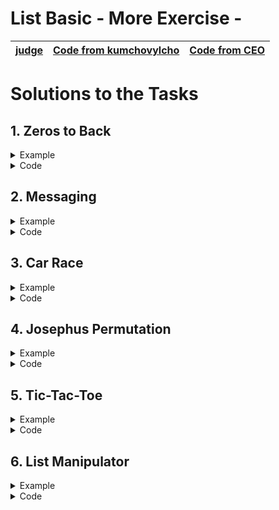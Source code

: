 # List Basic - More Exercise - 
|[judge](https://judge.softuni.org/Contests/1726)|[Code from kumchovylcho](https://github.com/kumchovylcho/softuni/tree/master/Fundamentals%20-%20Python/Lists_Basics%20-%20more%20exercises)|[Code from CEO](https://icode-example.ceo-py.eu/menu?language=Python&course=Fundamentals&module=Lists%20Basics%20-%20More%20Exercises)|
|-|-|-|
# Solutions to the Tasks
## 1.	Zeros to Back</br>
<details> <summary>Example</summary>

Write a program that receives a **single string (integers separated by a comma and space ", ")**, **finds all the zeros**, 
and **moves them to the back** without messing up the other elements. **Print** the resulting **integer list**.

### Example

| Input | Output |
|-------|--------|
|1, 0, 1, 2, 0, 1, 3|[1, 1, 2, 1, 3, 0, 0]|
|0, 5, 0, 4, 0, 0, 5|[5, 4, 5, 0, 0, 0, 0]|

</details>
<details> <summary>Code</summary>

```Python
list_input = input().split(", ")
new_list = []

for num in list_input:
    num_int = int(num)
    if num_int == 0:
        new_list.append(num_int)

list_input = [int(num) for num in list_input if int(num) != 0]
list_input.extend(new_list)

print(list_input)
```
#### or 
```Python
number_list, zero_list, event_list = [], [], input()

for num in event_list.split(", "):
    number = int(num)
    if number == 0:
        zero_list.append(number)
    else:
        number_list.append(number)
output_list = number_list + zero_list
print(output_list)
```
#### or  From CEO
```Python
numbers = list(map(int, input().strip().split(", ")))

for _ in numbers:
    numbers.append(numbers.pop(numbers.index(0)))
print(numbers)
```
#### or  from Taner
```Python
numbers_with_zeros = [int(number) for number in input().split(", ")]

finding_the_zeros = [number for number in numbers_with_zeros if number == 0]
numbers_without_zeros = [number for number in numbers_with_zeros if number > 0]
list_with_zeros_at_the_back = numbers_without_zeros + finding_the_zeros

print(list_with_zeros_at_the_back)
```
</details>

## 2.	Messaging</br>

<details>
<summary>Example</summary>

On the **first line**, you will receive a sequence of numbers **separated by a single space**. 
On the **second line**, you will receive a **string**.</br>
Your task is to write a program that sends a message **only using chars** from the given string. 
**Each char** the program adds to the message should be found by **its index**. </br>
The index you are looking for is the **sum of a number's digits** from the first sequence. 
**If the index is greater** than the length of the text, **continue counting** from the beginning 
so that you always have a valid index). </br>
**When you find a char**, you should add it to the **message and remove it from the string**. 
It means that for the following index, the text will contain one character less.</br>
**Print the final message.**
### Example
| Input                                         | Output |
|-----------------------------------------------|-------|
| 9992 562 8933</br>This is some message for you |hey|
| 2 122 1123 1321 9 17211</br>87j973u59dg37e725!|judge!|

</details>

<details> 
<summary>Code</summary>

```Python
numbers_input = input()
text_input = input()

message = ""
text_list = list(text_input)

for num in map(int, numbers_input.split()):
    digit_sum = sum(int(digit) for digit in str(num))

    list_index = digit_sum % len(text_list)

    message += text_list[list_index]
    text_list.pop(list_index)

    if len(text_list) == 0:
        break

print(message)
```
### or
```Python
code_number = [int(num) for num in input().split(" ")]
code_string = input()
cod_list = []

for code in code_number:
    sum_digits = 0
    for digit in str(code):
        sum_digits += int(digit)
    cod_list.append(sum_digits)

decoded_message = ""
for index in cod_list:
    if len(code_string) == 0:
        break
    current_char = code_string[index % len(code_string)]
    decoded_message += current_char
    code_string = code_string.replace(current_char, "", 1)

print(decoded_message)
```
### or from CEO
```Python
numbers_input = input()
text_input = input()

message = ""
text_list = list(text_input)

for num in map(int, numbers_input.split()):
    digit_sum = sum(int(digit) for digit in str(num))

    list_index = digit_sum % len(text_list)

    message += text_list[list_index]
    text_list.pop(list_index)

    if len(text_list) == 0:
        break
```
### or from CEO
```Python
numbers = input().split()
string_text = input()
msg_show = ""

for num in numbers:
    find_index = sum([int(s_num) for s_num in num])
    if find_index >= len(string_text):
        find_index = find_index - len(string_text)
    msg_show += string_text[find_index]
    string_text = string_text[:find_index] + string_text[find_index + 1:]

print(msg_show)
```
### or from CEO
```Python
numbers = input().split()
string_text = input()

msg_show = ""

for num in numbers:
    find_index = 0
    for s_num in num:
        find_index += int(s_num)
    if find_index > len(string_text):
        find_index = find_index - len(string_text)
    msg_show += string_text[find_index]
    string_text = string_text[:find_index] + string_text[find_index + 1:]

print(msg_show)
```
### or from kumchovylcho
```Python
numbers = [number for number in input().split()]
text = list(input())
index = 0
final_string = ""


def check_text(letter_position):
    global text
    global final_string
    if 0 <= letter_position < len(text):
        final_string += text[letter_position]
        text.pop(letter_position)
    elif letter_position >= len(text):
        index_to_remove = index - len(text)
        final_string += text[index_to_remove]
        text.pop(index_to_remove)


for number in numbers:
    index = 0
    for digit in number:
        index += int(digit)
    check_text(index)

print(final_string)
```
</details>

## 3.	Car Race</br>

<details>
<summary>Example</summary>

Write a program that announces the winner of a car race. </br>
You will **receive a sequence of numbers**. 
**Each number** represents the time the car needs to pass through that **step (the index)**. 
**There will be two cars**.</br>
**The first** one starts from the **left side**, and the **other** one starts from the **right side**.
**The middle index** of the sequence is the **finish line**. 
**Calculate** the **total time** each racer needs to reach the finish line and **print the winner** with his total time (**the racer with less time**). 
**If you have a zero** in the list, you should **reduce the racer's time** that reached it by **20%** (**from his current time**).
**The number of elements** in the sequence will **always be odd**.</br>
Print the result in the following format **"The winner is {left/right} with total time: {total_time}"**.
The time should be **formatted** to the **first decimal point**.</br>

#### Example
| Input | Output |Comment|
|-------|--------|-|
|29 13 9 0 13 0 21 0 14 82 12|The winner is left with total time: 53.8|The time of the left racer is (29 + 13 + 9) * 0.8 (because of the zero) + 13 = 53.8.</br>The time of the right racer is (82 + 12 + 14) * 0.8 + 21 = 107.4.</br>The winner is the left racer, so we print it.|
|123 20 4 0 13 0 0 5 5 14 0|The winner is right with total time: 19.2||

</details>

<details> 
<summary>Code</summary>

```Python
time_index = [int(num) for num in input().split(" ")]
left_car = 0
right_car = 0

middle_index = len(time_index) // 2
middle_element = time_index[middle_index]

for l_time in time_index[0:middle_index]:
    if l_time == 0:
        left_car *= 0.8
    else:
        left_car += l_time

for r_time in time_index[-1:middle_index:-1]:
    if r_time == 0:
        right_car *= 0.8
    else:
        right_car += r_time

if left_car < right_car:
    print(f"The winner is left with total time: {left_car:.1f}")
else:
    print(f"The winner is right with total time: {right_car:.1f}")
```
### or 
```Python
numbers_input = input()
numbers_list = list(map(int, numbers_input.split()))
    # Изчисляване на сумата на индексите
sum_of_indexes = sum(range(len(numbers_list)))
    # Изчисляване на броя на елементите в списъка
num_elements = len(numbers_list)
    # Изчисляване на средния индекс - FINAL
finish_index = int(sum_of_indexes / num_elements)
left_list = numbers_list[:finish_index]
right_list = numbers_list[finish_index+1:][::-1]
# print("left_list", left_list)
# print("right_list", right_list)
left_sum, right_sum = 0, 0
for l in left_list:
    if l == 0:
        left_sum *= 0.8
    else:
        left_sum += l
for r in right_list:
    if r == 0:
        right_sum *= 0.8
    else:
        right_sum += r

if left_sum < right_sum:
    winer = "left"
    winer_time = left_sum
else:
    winer = "right"
    winer_time = right_sum

print(f"The winner is {winer} with total time: {winer_time:.1f}")
```
### or 
```Python
numbers_list = list(map(int, input().split()))
finish = len(numbers_list) // 2
left_list = numbers_list[:finish]
right_list = numbers_list[finish+1:][::-1]
left_sum, right_sum = 0, 0
for l, r in zip(left_list, right_list):
    left_sum += l
    if l == 0:
        left_sum *= 0.8
    right_sum += r
    if r == 0:
        right_sum *= 0.8

print(f"The winner is left with total time: {left_sum:.1f}" if left_sum < right_sum
      else f"The winner is right with total time: {right_sum:.1f}")
```
### or 
```Python
sequence_of_numbers = [int(num) for num in input().split()]

first_car = len(sequence_of_numbers) // 2

first_car_score = sum([num if num != 0 else -sum(sequence_of_numbers[:first_car][:pos]) * 0.2 for pos, num in
                       enumerate(sequence_of_numbers[:first_car])])
second_car_score = sum([num if num != 0 else -sum(sequence_of_numbers[::-1][:first_car][:pos]) * 0.2 for pos, num in
                    enumerate(sequence_of_numbers[::-1][:first_car])])

if first_car_score < second_car_score:
    print(f"The winner is left with total time: {first_car_score:.1f}")
else:
    print(f"The winner is right with total time: {second_car_score:.1f}")
```
### or 
```Python
sequence_of_numbers = input().split(" ")

car_one_total = 0
car_two_total = 0
s_car = sequence_of_numbers
where_is_split = len(sequence_of_numbers) // 2


for car_one, car_two in zip(sequence_of_numbers[:where_is_split], s_car[::-1]):
    car_one = int(car_one)
    car_two = int(car_two)
    if car_one == 0:
        car_one_total = car_one_total * 0.8
    else:
        car_one_total += car_one

    if car_two == 0:
        car_two_total = car_two_total * 0.8
    else:
        car_two_total += car_two

if car_one_total < car_two_total:
    print(f"The winner is left with total time: {car_one_total:.1f}")

else:
    print(f"The winner is right with total time: {car_two_total:.1f}")
```
</details>

## 4.	Josephus Permutation</br>

<details>
<summary>Example</summary>

This problem takes its name from arguably the most important event in the life of the ancient historian Josephus. </br>
According to his tale, he and his 40 soldiers were trapped in a cave by the Romans during a siege. 
Refusing to surrender to the enemy, they instead opted for mass suicide, with a twist:</br> 
    they formed a circle and proceeded to kill one man of every three until one last man was left (and that it was supposed to kill himself to end the act). 
    Well, Josephus and another man were the last, and, as we now know every detail of the story, you may have correctly guessed that they did not precisely follow through with the original idea.</br></br>
You are now to create a program that prints a Josephus permutation, receiving two lines of code:</br> 
    * the list itself - numbers separated by a single space representing the people in the circle</br> 
    * a number k</br> 
People are standing in a circle waiting to be executed.</br>
Counting begins from the first one in the circle and proceeds from left to right.</br>  
After a specified number of people are skipped, the k person is executed.</br>
The procedure is repeated with the remaining people, starting with the next person, </br> 
    going in the same direction, and skipping the same number of people until no one remains.</br> 
Print the people by order of executions in the format: **"[{executed1},{executed2}, … {executedN}]"**
### Example
| Input                   | Output |
|-------------------------|--------|
| 1 2 3 4 5 6 7</br>3     |[3,6,2,7,5,1,4]|
| 10 5 65 104 1 0 2</br>8 |[10,65,0,1,5,2,104]|

</details>

<details> 
<summary>Code</summary>

```Python
input_numbers = list(map(int, input().split()))
dead = len(input_numbers)
output_r = []
kill_step = int(input()) - 1
result, index = [], 0

while dead > 0:
    index = (index + kill_step) % dead
    eliminated_number = input_numbers.pop(index)
    result.append(str(eliminated_number))
    dead -= 1

output_r = '[' + ','.join(result) + ']'  # Convert list to a string without spaces
print(output_r)
```
### whit FOR LOOP  
```Python
input_numbers = list(map(int, input().split()))
dead = len(input_numbers)
kill_step = int(input())
kill_step -= 1
result, index = [], 0

for _ in range(dead):
    index = (index + kill_step) % dead
    eliminated_number = input_numbers.pop(index)
    result.append(str(eliminated_number))
    dead -= 1

output = "[" + ",".join(result) + "]" # Convert list to a string without spaces
print(output)
```
### or:  from [SimeonChifligarov](https://github.com/SimeonChifligarov/SoftUni_Judge_Python_Problems/blob/main/Python_Fundamentals_Course/03_List_Basics_More_Exercises/04_Josephus_Permutation.py)
```Python
the_list_itself = [int(el) for el in input().split()]
number_k = int(input())
result = []
current_list = the_list_itself.copy()

for _ in range(len(the_list_itself)):
    new_number_k = number_k
    while new_number_k > len(current_list):
        new_number_k -= len(current_list)
    else:
        result.append(current_list[new_number_k - 1])
        current_list.pop(new_number_k - 1)
        current_left = current_list[:new_number_k - 1]
        current_right = current_list[new_number_k - 1:]
        current_list = current_right + current_left

result = [str(el) for el in result]
print(f"[{','.join(result)}]")
```
### or
```Python
people = input().split(' ')
k = int(input())

counter = 0
i = 0
executed = list()
while len(people) > 0:
    counter += 1

    if counter % k == 0:
        # print(people[i], end=' ')
        executed.append(people[i])
        people.pop(i)
    else:

        i += 1

    if i >= len(people):
        i = 0

prt_str = ','.join([str(x) for x in executed.copy()])
print(f'[{prt_str}]')
```
</details>


## 5.	Tic-Tac-Toe

<details>
<summary>Example</summary>

You will receive a field of a tic-tac-toe game in three lines containing numbers, separated by a single space.</br>
Legend:</br>
* 0 - empty space</br>
* 1 - first player move</br>
* 2 - second player move</br>
Find out who the winner is.</br> **If the first player wins**, print **"First player won"**.</br>
If the **second player** wins, print **"Second player won"**. **Otherwise**, print **"Draw!"**.

### Example
| Input                     | Output |
|---------------------------|--------|
| 2 0 1</br>0 1 0</br>1 0 2 |First player won|
| 0 1 0</br>2 2 2</br>1 0 0 |Second player won|
| 1 0 2</br>0 1 2</br>1 2 0 |Draw!|

</details>

<details> 
<summary>Code</summary>

```Python
lines = [input().split() for _ in range(3)]
first_player_win = None

for player in ['1', '2']:
    if (any(all(cell == player for cell in line) for line in lines)
            or any(all(line[i] == player for line in lines) for i in range(3))):
        first_player_win = (player == '1')
        break

# Check diagonals for both players
for player in ['1', '2']:
    if (all(lines[i][i] == player for i in range(3))
            or all(lines[i][2 - i] == player for i in range(3))):
        first_player_win = (player == '1')
        break

if first_player_win is None:
    print("Draw!")
elif first_player_win:
    print("First player won")
else:
    print("Second player won")
```
### from CEO
```Python
first_line = input().split(" ")
second_line = input().split(" ")
third_line = input().split(" ")

first_player_win = None

if len(set(first_line)) == 1 and first_line[0] == "1":
    first_player_win = True

elif len(set(second_line)) == 1 and second_line[0] == "1":
    first_player_win = True

elif len(set(third_line)) == 1 and third_line[0] == "1":
    first_player_win = True

elif first_line[0] == second_line[1] == third_line[2] and first_line[0] == "1":
    first_player_win = True

elif first_line[1] == second_line[1] == third_line[1] and first_line[1] == "1":
    first_player_win = True

elif first_line[2] == second_line[1] == third_line[0] and first_line[2] == "1":
    first_player_win = True

elif first_line[2] == second_line[2] == third_line[2] and first_line[2] == "1":
    first_player_win = True

elif first_line[0] == second_line[0] == third_line[0] and first_line[0] == "1":
    first_player_win = True

elif len(set(first_line)) == 1 and first_line[0] == "2":
    first_player_win = False

elif len(set(second_line)) == 1 and second_line[0] == "2":
    first_player_win = False

elif len(set(third_line)) == 1 and third_line[0] == "2":
    first_player_win = False

elif first_line[0] == second_line[1] == third_line[2] and first_line[0] == "2":
    first_player_win = False

elif first_line[1] == second_line[1] == third_line[1] and first_line[1] == "2":
    first_player_win = False

elif first_line[2] == second_line[1] == third_line[0] and first_line[2] == "2":
    first_player_win = False

elif first_line[2] == second_line[2] == third_line[2] and first_line[2] == "2":
    first_player_win = False

elif first_line[0] == second_line[0] == third_line[0] and first_line[0] == "2":
    first_player_win = False


if first_player_win is None:
    print("Draw!")

elif first_player_win:
    print("First player won")

else:
    print("Second player won")
```
### whit MATRIX 
```Python
matrix = []

for run in range(3):
    list_app = list(map(int, input().split()))
    matrix.append(list_app)
first_player = False
second_player = False

# Check for rows and columns
for i in range(3):
    # Rows
    if matrix[i][0] == matrix[i][1] == matrix[i][2] != 0:
        if matrix[i][0] == 1:
            first_player = True
        elif matrix[i][0] == 2:
            second_player = True

    # Columns
    if matrix[0][i] == matrix[1][i] == matrix[2][i] != 0:
        if matrix[0][i] == 1:
            first_player = True
        elif matrix[0][i] == 2:
            second_player = True

# Check diagonals
if matrix[0][0] == matrix[1][1] == matrix[2][2] != 0:
    if matrix[0][0] == 1:
        first_player = True
    elif matrix[0][0] == 2:
        second_player = True

if matrix[0][2] == matrix[1][1] == matrix[2][0] != 0:
    if matrix[0][2] == 1:
        first_player = True
    elif matrix[0][2] == 2:
        second_player = True

# Determine the winner or draw
if first_player:
    print("First player won")
elif second_player:
    print("Second player won")
else:
```
</details>

## 6.	List Manipulator

<details>
<summary>Example</summary>

Trifon has finally become a junior developer and has received his first task. It is about manipulating a list of integers. He is not quite happy about it since he hates manipulating lists. They will pay him a lot of money, though, and he is willing to give somebody half of it if to help him do his job. On the other hand, you love lists (and money), so you decide to try your luck.
The list may be manipulated by one of the following commands:</br>
* "exchange {index}" – splits the list after the given index and exchanges the places of the two resulting sub-lists. E.g., [1, 2, 3, 4, 5] -> "exchange 2" -> result: [4, 5, 1, 2, 3]
  * If the index is outside the boundaries of the list, print "Invalid index"
  * A negative index is considered invalid
* "max even/odd"– returns the INDEX of the max even/odd element. E.g., [1, 4, 8, 2, 3] -> "max odd" -> print: 4
* "min even/odd" – returns the INDEX of the min even/odd element. E.g. [1, 4, 8, 2, 3] -> "min even" -> print: 3
  * If there are two or more equal min/max elements, return the index of the rightmost one
  * If a min/max even/odd element cannot be found, print "No matches"
* "first {count} even/odd" – returns the first count even/odd elements. E.g. [1, 8, 2, 3] -> "first 2 even" -> print [8, 2]
* "last {count} even/odd" – returns the last count even/odd elements. E.g. [1, 8, 2, 3] -> "last 2 odd" -> print [1, 3]
  * If the count is greater than the list length, print "Invalid count"
  * If there are not enough elements to satisfy the count, print as many as you can. If there are zero even/odd elements, print an empty list "[]"
* "end" - stop taking input and print the final state of the list
### Input
* The input data should be read from the console.
* On the first line, the initial list is received as a line of integers, separated by a single space.
* On the following lines, until the command "end" is received, you will receive the list manipulation commands.
* The input data will always be valid and in the format described. There is no need to check it explicitly.
### Output
* The output should be printed on the console.
* On a separate line, print the output of the corresponding command.
* On the last line, print the final list in square brackets with its elements separated by a comma and a space.
* See the examples below to get a better understanding of your task.
### Constraints
* The number of input lines will be in the range [2 … 50].
* The list elements will be integers in the range [0 … 1000].
* The number of elements will be in the range [1 .. 50].
* The split index will be an integer in the range [-231 … 231 – 1].
* The first/last count will be an integer in the range [1 … 231 – 1].
* There will not be redundant whitespace anywhere in the input.
* Allowed working time for your program: 0.1 seconds. Allowed memory: 16 MB.
### Examples

| Input | Output |
|-------|--------|
|1 3 5 7 9</br>exchange 1</br>max odd</br>min even</br>first 2 odd</br>last 2 even</br>exchange 3</br>end|2</br>No matches</br>[5, 7]</br>[]</br>[3, 5, 7, 9, 1]|
|1 10 100 1000</br>max even</br>first 5 even</br>exchange 10</br>min odd</br>exchange 0</br>max even</br>min even</br>end|3</br>Invalid count</br>Invalid index</br>0</br>2</br>0</br>[10, 100, 1000, 1]|
|1 10 100 1000</br>exchange 3</br>first 2 odd</br>last 4 odd</br>end|[1]</br>[1]</br>[1, 10, 100, 1000]|

</details>

<details> 
<summary>Code</summary>

```Python
numbers = [int(i) for i in input().split()]
command = input().split()

while command[0] != "end":
    even = [i for i in numbers if i % 2 == 0]
    odd = [i for i in numbers if i % 2 != 0]

    if command[0] == "exchange":
        if 0 <= int(command[1]) < len(numbers):
            numbers = numbers[int(command[1]) + 1:] + numbers[:int(command[1]) + 1]
        else:
            print(f'Invalid index')

    elif command[0] == "max":
        if command[1] == "even" and even:
            print((len(numbers) - numbers[::-1].index(max(even)) - 1))
        elif command[1] == "odd" and odd:
            print((len(numbers) - numbers[::-1].index(max(odd)) - 1))
        else:
            print('No matches')

    elif command[0] == "min":
        if command[1] == "even" and even:
            print((len(numbers) - numbers[::-1].index(min(even)) - 1))
        elif command[1] == "odd" and odd:
            print((len(numbers) - numbers[::-1].index(min(odd)) - 1))
        else:
            print('No matches')

    elif command[0] == "first":
        if 0 < int(command[1]) <= len(numbers):
            if command[2] == "even":
                print(even[0:int(command[1])])
            else:
                print(odd[0:int(command[1])])
        else:
            print(f"Invalid count")

    elif command[0] == "last":
        if 0 < int(command[1]) <= len(numbers):
            if command[2] == "even":
                print(even[-int(command[1]):])
            else:
                print(odd[-int(command[1]):])
        else:
            print(f"Invalid count")
    command = input().split()

print(numbers)
```
### whit dictionary from CEO
```Python
main_list = [int(x) for x in input().split()]


def check_valid_index(index):
    if 0 <= index < len(main_list):
        return True
    print("Invalid index")


def exchange(_, info):
    index = info[0]
    global main_list
    if check_valid_index(index):
        part_one = main_list[:index + 1]
        part_two = main_list[index + 1:]
        main_list = part_two + part_one


def max_min_even_odd(max_or_min, info):
    operation ={ "max":max, "min": min}
    type_number = info[0]
    if type_number == "even":
        result = [x for x in main_list if x % 2 == 0]
    else:
        result = [x for x in main_list if x % 2 != 0]
    if result:
        ind = operation[max_or_min](result)
        print(len(main_list) - main_list[::-1].index(ind) - 1)
    else:
        print("No matches")


def first_numbers(starting_from, info):
    number, number_type = info
    if number > len(main_list):
        print("Invalid count")
        return
    odd, even = [], []
    for num in main_list:
        if num % 2 != 0:
            odd.append(num)
        else:
            even.append(num)
    if starting_from == "first":
        if number_type == "even":
            print(even[:number])
        elif number_type == "odd":
            print(odd[:number])
    elif starting_from == "last":
        if number_type == "even":
            print(even[-number:])
        else:
            print(odd[-number:])


commands = {
    "max": max_min_even_odd,
    "min": max_min_even_odd,
    "first": first_numbers,
    "last": first_numbers,
    "exchange": exchange

}

command = input()

while command != "end":
    command_type, *info = [x if x.isalpha() else int(x) for x in command.split()]
    commands[command_type](command_type, info)
    command = input()

print(main_list)
```
### whit dictionary from kumchovalcho
```Python
numbers = [int(number) for number in input().split()]


def exchange(index):
    global numbers
    if 0 <= index < len(numbers):
        numbers = numbers[index + 1:] + numbers[:index + 1]
    else:
        print("Invalid index")


def min_max(min_max, even_odd):
    global even, odd
    if min_max == "max":
        if even_odd == "even" and even:
            print((len(numbers) - numbers[::-1].index(max(even)) - 1))
        elif even_odd == "odd" and odd:
            print((len(numbers) - numbers[::-1].index(max(odd)) - 1))
        else:
            print("No matches")
    elif min_max == "min":
        if even_odd == "even" and even:
            print((len(numbers) - numbers[::-1].index(min(even)) - 1))
        elif even_odd == "odd" and odd:
            print((len(numbers) - numbers[::-1].index(min(odd)) - 1))
        else:
            print("No matches")


def first_last_numbers(first_last, count_of_numbers, even_odd):
    global even, odd
    if 0 <= count_of_numbers <= len(numbers):
        if first_last == "first" and even_odd == "even":
            print(even[:count_of_numbers])
        elif first_last == "first" and even_odd == "odd":
            print(odd[:count_of_numbers])
        elif first_last == "last" and even_odd == "even":
            print(even[-count_of_numbers:])
        elif first_last == "last" and even_odd == "odd":
            print(odd[-count_of_numbers:])
    else:
        print("Invalid count")


command = input()
while command != "end":
    even = [number for number in numbers if number % 2 == 0]
    odd = [number for number in numbers if number % 2 != 0]
    command = command.split()
    command_type = command[0]
    if command_type == "exchange":
        index = int(command[1])
        exchange(index)
    elif command_type == "max" or command_type == "min":
        min_max(command[0], command[1])
    elif command_type == "first" or command_type == "last":
        first_last_numbers(command[0], int(command[1]), command[2])
    command = input()

print(numbers)
```
</details>